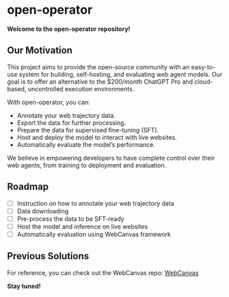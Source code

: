 # open-operator
**Welcome to the open-operator repository!**

## Our Motivation
This project aims to provide the open-source community with an easy-to-use system for building, self-hosting, and evaluating web agent models. Our goal is to offer an alternative to the $200/month ChatGPT Pro and cloud-based, uncontrolled execution environments.

With open-operator, you can:
- Annotate your web trajectory data.
- Export the data for further processing.
- Prepare the data for supervised fine-tuning (SFT).
- Host and deploy the model to interact with live websites.
- Automatically evaluate the model’s performance.

We believe in empowering developers to have complete control over their web agents, from training to deployment and evaluation.

## Roadmap
- [ ] Instruction on how to annotate your web trajectory data
- [ ] Data downloading
- [ ] Pre-process the data to be SFT-ready
- [ ] Host the model and inference on live websites
- [ ] Automatically evaluation using WebCanvas framework

## Previous Solutions
For reference, you can check out the WebCanvas repo: [WebCanvas](https://github.com/iMeanAI/WebCanvas)

**Stay tuned!**
